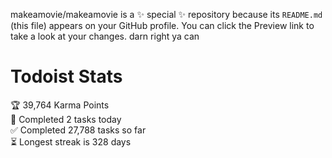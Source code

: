 makeamovie/makeamovie is a ✨ special ✨ repository because its `README.md` (this file) appears on your GitHub profile.
You can click the Preview link to take a look at your changes. darn right ya can

# Todoist Stats

<!-- TODO-IST:START -->
🏆  39,764 Karma Points           
🌸  Completed 2 tasks today           
✅  Completed 27,788 tasks so far           
⏳  Longest streak is 328 days
<!-- TODO-IST:END -->